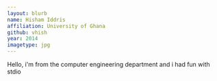 ```yaml
---
layout: blurb
name: Hisham Iddris
affiliation: University of Ghana
github: vhish
year: 2014
imagetype: jpg
---
```

Hello, i'm from the computer engineering department and i had fun with stdio
